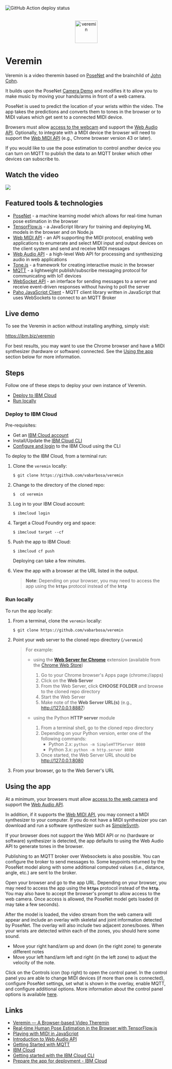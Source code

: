 ![GitHub Action deploy status](https://github.com/vabarbosa/veremin/workflows/deploy%20veremin/badge.svg?branch=main)

<p align="center">
  <br/>
  <a href="https://ibm.biz/veremin">
    <img alt="veremin" src="favicons/veremin.svg" width="70"/>
  </a>
  <br/>
</p>

# Veremin

Veremin is a video theremin based on [PoseNet](https://github.com/tensorflow/tfjs-models/tree/master/posenet) and the brainchild of [John Cohn](https://github.com/johncohn).

It builds upon the PoseNet [Camera Demo](https://github.com/tensorflow/tfjs-models/tree/master/posenet/demos#demo-1-camera) and modifies it to allow you to make music by moving your hands/arms in front of a web camera.

PoseNet is used to predict the location of your wrists within the video. The app takes the predictions and converts them to tones in the browser or to MIDI values which get sent to a connected MIDI device.

Browsers must allow [access to the webcam](https://caniuse.com/#feat=stream) and support the [Web Audio API](https://caniuse.com/#feat=audio-api). Optionally, to integrate with a MIDI device the browser will need to support the [Web MIDI API](https://caniuse.com/#feat=midi) (e.g., Chrome browser version 43 or later). 

If you would like to use the pose estimation to control another device you can turn on MQTT to publish the data to an MQTT broker which other devices can subscribe to.

## Watch the video

[![](http://img.youtube.com/vi/ZCs8LBBZqas/0.jpg)](https://youtu.be/ZCs8LBBZqas)

## Featured tools & technologies

- [PoseNet](https://github.com/tensorflow/tfjs-models/tree/master/posenet) - a machine learning model which allows for real-time human pose estimation in the browser
- [TensorFlow.js](https://js.tensorflow.org) - a JavaScript library for training and deploying ML models in the browser and on Node.js
- [Web MIDI API](https://www.w3.org/TR/webmidi) - an API supporting the MIDI protocol, enabling web applications to enumerate and select MIDI input and output devices on the client system and send and receive MIDI messages
- [Web Audio API](https://www.w3.org/TR/webaudio) - a high-level Web API for processing and synthesizing audio in web applications
- [Tone.js](https://tonejs.github.io/) - a framework for creating interactive music in the browser
- [MQTT](https://mqtt.org/) - a lightweight publish/subscribe messaging protocol for communicating with IoT devices
- [WebSocket API](https://www.w3.org/TR/websockets/) - an interface for sending messages to a server and receive event-driven responses without having to poll the server
- [Paho JavaScript Client](https://www.eclipse.org/paho/index.php?page=clients/js/index.php) - MQTT client library written in JavaScript that uses WebSockets to connect to an MQTT Broker


## Live demo

To see the Veremin in action without installing anything, simply visit:

https://ibm.biz/veremin

For best results, you may want to use the Chrome browser and have a MIDI synthesizer (hardware or software) connected. See the [Using the app](https://github.com/vabarbosa/veremin#using-the-app) section below for more information.


## Steps

Follow one of these steps to deploy your own instance of Veremin.

- [Deploy to IBM Cloud](https://github.com/vabarbosa/veremin#deploy-to-ibm-cloud)
- [Run locally](https://github.com/vabarbosa/veremin#run-locally)

### Deploy to IBM Cloud

Pre-requisites:

- Get an [IBM Cloud account](https://console.bluemix.net/)
- Install/Update the [IBM Cloud CLI](https://console.bluemix.net/docs/cli/reference/ibmcloud/download_cli.html#install_use)
- [Configure and login](https://console.bluemix.net/docs/cli/index.html#overview) to the IBM Cloud using the CLI

To deploy to the IBM Cloud, from a terminal run:

1. Clone the `veremin` locally:

    ```
    $ git clone https://github.com/vabarbosa/veremin
    ```

1. Change to the directory of the cloned repo:

    ```
    $  cd veremin
    ```

1. Log in to your IBM Cloud account:

    ```
    $ ibmcloud login
    ```

1. Target a Cloud Foundry org and space:

    ```
    $ ibmcloud target --cf
    ```

1. Push the app to IBM Cloud:

    ```
    $ ibmcloud cf push
    ```
    Deploying can take a few minutes.

1. View the app with a browser at the URL listed in the output.

    > **Note**: Depending on your browser, you may need to access the app using the **`https`** protocol instead of the **`http`**

### Run locally

To run the app locally:

1. From a terminal, clone the `veremin` locally:

    ```
    $ git clone https://github.com/vabarbosa/veremin
    ```

1. Point your web server to the cloned repo directory (`/veremin`)

    > For example:  
    > - using the **[Web Server for Chrome](https://github.com/kzahel/web-server-chrome)** extension (available from the [Chrome Web Store](https://chrome.google.com/webstore/detail/web-server-for-chrome/ofhbbkphhbklhfoeikjpcbhemlocgigb))
    >   
    >   1. Go to your Chrome browser's Apps page (chrome://apps)
    >   1. Click on the **Web Server**
    >   1. From the Web Server, click **CHOOSE FOLDER** and browse to the cloned repo directory
    >   1. Start the Web Server
    >   1. Make note of the **Web Server URL(s)** (e.g., http://127.0.0.1:8887)
    >   
    > - using the Python **HTTP server** module
    >   
    >   1. From a terminal shell, go to the cloned repo directory
    >   1. Depending on your Python version, enter one of the following commands:
    >       - Python 2.x: `python -m SimpleHTTPServer 8080`
    >       - Python 3.x: `python -m http.server 8080`
    >   1. Once started, the Web Server URL should be http://127.0.0.1:8080
    >   

1. From your browser, go to the Web Server's URL


## Using the app

At a minimum, your browsers must allow [access to the web camera](https://caniuse.com/#feat=stream) and support the [Web Audio API](https://caniuse.com/#feat=audio-api).

In addition, if it supports the [Web MIDI API](https://caniuse.com/#feat=midi), you may connect a MIDI synthesizer to your computer. If you do not have a MIDI synthesizer you can download and run a software synthesizer such as [SimpleSynth](http://notahat.com/simplesynth/).

If your browser does not support the Web MIDI API or no (hardware or software) synthesizer is detected, the app defaults to using the Web Audio API to generate tones in the browser.

Publishing to an MQTT broker over Websockets is also possible. You can configure the broker to send messages to. Some keypoints returned by the PoseNet model along with some additional computed values (i.e., distance, angle, etc.) are sent to the broker.

Open your browser and go to the app URL. Depending on your browser, you may need to access the app using the **`https`** protocol instead of the **`http`**. You may also have to accept the browser's prompt to allow access to the web camera. Once access is allowed, the PoseNet model gets loaded (it may take a few seconds).

After the model is loaded, the video stream from the web camera will appear and include an overlay with skeletal and joint information detected by PoseNet. The overlay will also include two adjacent zones/boxes. When your wrists are detected within each of the zones, you should here some sound.

- Move your right hand/arm up and down (in the right zone) to generate different notes
- Move your left hand/arm left and right (in the left zone) to adjust the velocity of the note.

Click on the Controls icon (top right) to open the control panel. In the control panel you are able to change MIDI devices (if more than one is connected), configure PoseNet settings, set what is shown in the overlay, enable MQTT, and configure additional options. More information about the control panel options is available [here](https://github.com/vabarbosa/veremin/blob/master/CONTROLPANEL.md).

## Links

 - [Veremin — A Browser-based Video Theremin](https://medium.com/codait/veremin-a-browser-based-video-theremin-1548b63200c)
 - [Real-time Human Pose Estimation in the Browser with TensorFlow.js](https://medium.com/tensorflow/real-time-human-pose-estimation-in-the-browser-with-tensorflow-js-7dd0bc881cd5)
 - [Playing with MIDI in JavaScript](https://medium.com/swinginc/playing-with-midi-in-javascript-b6999f2913c3)
 - [Introduction to Web Audio API](https://css-tricks.com/introduction-web-audio-api)
 - [Getting Started with MQTT](https://mqtt.org/getting-started/)
 - [IBM Cloud](https://console.bluemix.net/)
 - [Getting started with the IBM Cloud CLI](https://console.bluemix.net/docs/cli/index.html#overview)
 - [Prepare the app for deployment - IBM Cloud](https://console.bluemix.net/docs/runtimes/nodejs/getting-started.html#prepare)
